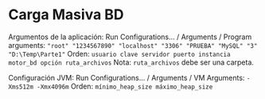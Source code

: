 # Carga Masiva BD

Argumentos de la aplicación:
Run Configurations... / Arguments / Program arguments: `"root" "1234567890" "localhost" "3306" "PRUEBA" "MySQL" "3" "D:\Temp\Parte1"`
Orden: `usuario clave servidor puerto instancia motor_bd opción ruta_archivos`
Nota: `ruta_archivos` debe ser una carpeta.

Configuración JVM:
Run Configurations... / Arguments / VM Arguments: `-Xms512m -Xmx4096m`
Orden: `mínimo_heap_size máximo_heap_size`
